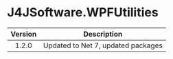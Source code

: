 # J4JSoftware.WPFUtilities

|Version|Description|
|:-----:|-----------|
|1.2.0|Updated to Net 7, updated packages|

